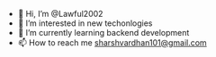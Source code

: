 - 👋 Hi, I’m @Lawful2002
- 👀 I’m interested in new techonlogies
- 🌱 I’m currently learning backend development
- 📫 How to reach me sharshvardhan101@gmail.com

<!---
Lawful2002/Lawful2002 is a ✨ special ✨ repository because its `README.md` (this file) appears on your GitHub profile.
You can click the Preview link to take a look at your changes.
--->
